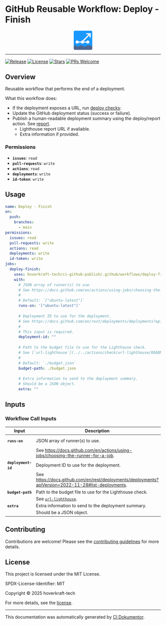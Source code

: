 <!-- header:start -->

# GitHub Reusable Workflow: Deploy - Finish

<div align="center">
  <img src="../logo.svg" width="60px" align="center" alt="Deploy - Finish" />
</div>

---

<!-- header:end -->

<!-- badges:start -->

[![Release](https://img.shields.io/github/v/release/hoverkraft-tech/ci-github-publish)](https://github.com/hoverkraft-tech/ci-github-publish/releases)
[![License](https://img.shields.io/github/license/hoverkraft-tech/ci-github-publish)](http://choosealicense.com/licenses/mit/)
[![Stars](https://img.shields.io/github/stars/hoverkraft-tech/ci-github-publish?style=social)](https://img.shields.io/github/stars/hoverkraft-tech/ci-github-publish?style=social)
[![PRs Welcome](https://img.shields.io/badge/PRs-welcome-brightgreen.svg)](https://github.com/hoverkraft-tech/ci-github-publish/blob/main/CONTRIBUTING.md)

<!-- badges:end -->

<!--
// jscpd:ignore-start
-->

<!-- overview:start -->

## Overview

Reusable workflow that performs the end of a deployment.

What this workflow does:

- If the deployment exposes a URL, run [deploy checks](./deploy-checks.yml):
- Update the GitHub deployment status (success or failure).
- Publish a human-readable deployment summary using the deploy/report action.
  See [report](../../actions/deploy/report/README.md).
  - Lighthouse report URL if available.
  - Extra information if provided.

### Permissions

- **`issues`**: `read`
- **`pull-requests`**: `write`
- **`actions`**: `read`
- **`deployments`**: `write`
- **`id-token`**: `write`

<!-- overview:end -->

<!-- usage:start -->

## Usage

```yaml
name: Deploy - Finish
on:
  push:
    branches:
      - main
permissions:
  issues: read
  pull-requests: write
  actions: read
  deployments: write
  id-token: write
jobs:
  deploy-finish:
    uses: hoverkraft-tech/ci-github-publish/.github/workflows/deploy-finish.yml@42d50a3461a177557ca3f83b1d927d7c0783c894 # 0.11.2
    with:
      # JSON array of runner(s) to use.
      # See https://docs.github.com/en/actions/using-jobs/choosing-the-runner-for-a-job.
      #
      # Default: `["ubuntu-latest"]`
      runs-on: '["ubuntu-latest"]'

      # Deployment ID to use for the deployment.
      # See https://docs.github.com/en/rest/deployments/deployments?apiVersion=2022-11-28#list-deployments.
      #
      # This input is required.
      deployment-id: ""

      # Path to the budget file to use for the Lighthouse check.
      # See [`url-lighthouse`](../../actions/check/url-lighthouse/README.md).
      #
      # Default: `./budget.json`
      budget-path: ./budget.json

      # Extra information to send to the deployment summary.
      # Should be a JSON object.
      extra: ""
```

<!-- usage:end -->

<!-- inputs:start -->

## Inputs

### Workflow Call Inputs

| **Input**           | **Description**                                                                                       | **Required** | **Type**   | **Default**         |
| ------------------- | ----------------------------------------------------------------------------------------------------- | ------------ | ---------- | ------------------- |
| **`runs-on`**       | JSON array of runner(s) to use.                                                                       | **false**    | **string** | `["ubuntu-latest"]` |
|                     | See <https://docs.github.com/en/actions/using-jobs/choosing-the-runner-for-a-job>.                    |              |            |                     |
| **`deployment-id`** | Deployment ID to use for the deployment.                                                              | **true**     | **string** | -                   |
|                     | See <https://docs.github.com/en/rest/deployments/deployments?apiVersion=2022-11-28#list-deployments>. |              |            |                     |
| **`budget-path`**   | Path to the budget file to use for the Lighthouse check.                                              | **false**    | **string** | `./budget.json`     |
|                     | See [`url-lighthouse`](../../actions/check/url-lighthouse/README.md).                                 |              |            |                     |
| **`extra`**         | Extra information to send to the deployment summary.                                                  | **false**    | **string** | -                   |
|                     | Should be a JSON object.                                                                              |              |            |                     |

<!-- inputs:end -->

<!-- secrets:start -->
<!-- secrets:end -->

<!-- outputs:start -->
<!-- outputs:end -->

<!-- examples:start -->
<!-- examples:end -->

<!-- contributing:start -->

## Contributing

Contributions are welcome! Please see the [contributing guidelines](https://github.com/hoverkraft-tech/ci-github-publish/blob/main/CONTRIBUTING.md) for more details.

<!-- contributing:end -->

<!-- security:start -->
<!-- security:end -->

<!-- license:start -->

## License

This project is licensed under the MIT License.

SPDX-License-Identifier: MIT

Copyright © 2025 hoverkraft-tech

For more details, see the [license](http://choosealicense.com/licenses/mit/).

<!-- license:end -->

<!-- generated:start -->

---

This documentation was automatically generated by [CI Dokumentor](https://github.com/hoverkraft-tech/ci-dokumentor).

<!-- generated:end -->

<!--
// jscpd:ignore-end
-->

